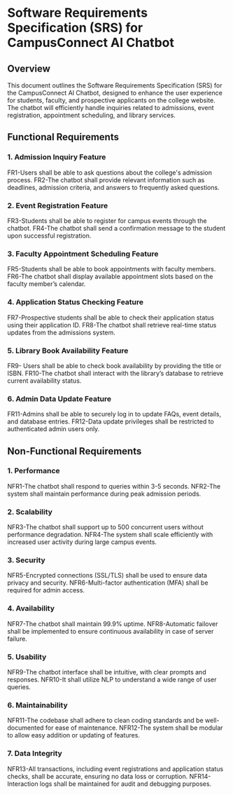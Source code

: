 # Software Requirements Specification (SRS) for CampusConnect AI Chatbot

## Overview

This document outlines the Software Requirements Specification (SRS) for the CampusConnect AI Chatbot, designed to enhance the user experience for students, faculty, and prospective applicants on the college website. The chatbot will efficiently handle inquiries related to admissions, event registration, appointment scheduling, and library services.

## Functional Requirements

### 1. Admission Inquiry Feature
FR1-Users shall be able to ask questions about the college's admission process.
FR2-The chatbot shall provide relevant information such as deadlines, admission criteria, and answers to frequently asked questions.

### 2. Event Registration Feature
FR3-Students shall be able to register for campus events through the chatbot.
FR4-The chatbot shall send a confirmation message to the student upon successful registration.


### 3. Faculty Appointment Scheduling Feature
FR5-Students shall be able to book appointments with faculty members.
FR6-The chatbot shall display available appointment slots based on the faculty member’s calendar.


### 4. Application Status Checking Feature
FR7-Prospective students shall be able to check their application status using their application ID.
FR8-The chatbot shall retrieve real-time status updates from the admissions system.


### 5. Library Book Availability Feature
FR9- Users shall be able to check book availability by providing the title or ISBN.
FR10-The chatbot shall interact with the library’s database to retrieve current availability status.


### 6. Admin Data Update Feature
FR11-Admins shall be able to securely log in to update FAQs, event details, and database entries.
FR12-Data update privileges shall be restricted to authenticated admin users only.


## Non-Functional Requirements

### 1. Performance
NFR1-The chatbot shall respond to queries within 3-5 seconds.
NFR2-The system shall maintain performance during peak admission periods.

### 2. Scalability
NFR3-The chatbot shall support up to 500 concurrent users without performance degradation.
NFR4-The system shall scale efficiently with increased user activity during large campus events.

### 3. Security
NFR5-Encrypted connections (SSL/TLS) shall be used to ensure data privacy and security.
NFR6-Multi-factor authentication (MFA) shall be required for admin access.

### 4. Availability
NFR7-The chatbot shall maintain 99.9% uptime.
NFR8-Automatic failover shall be implemented to ensure continuous availability in case of server failure.

### 5. Usability
NFR9-The chatbot interface shall be intuitive, with clear prompts and responses.
NFR10-It shall utilize NLP to understand a wide range of user queries.

### 6. Maintainability
NFR11-The codebase shall adhere to clean coding standards and be well-documented for ease of maintenance.
NFR12-The system shall be modular to allow easy addition or updating of features.

### 7. Data Integrity
NFR13-All transactions, including event registrations and application status checks, shall be accurate, ensuring no data loss or corruption.
NFR14-Interaction logs shall be maintained for audit and debugging purposes.
